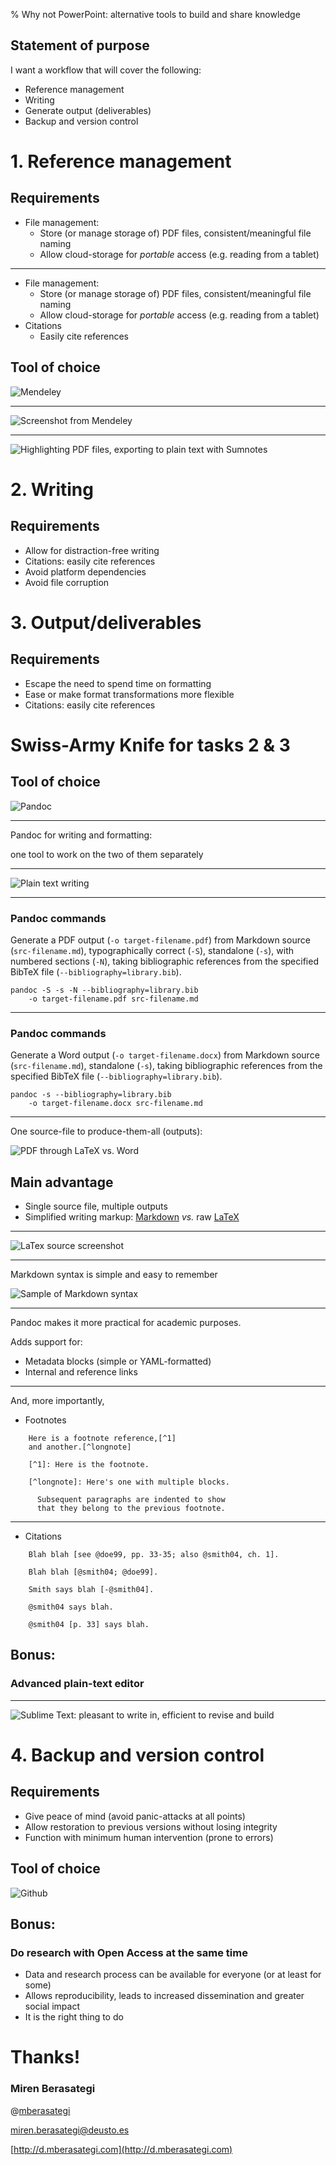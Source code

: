 % Why not PowerPoint: alternative tools to build and share knowledge

## Statement of purpose

I want a workflow that will cover the following:

* Reference management
* Writing
* Generate output (deliverables)
* Backup and version control

# 1. Reference management

## Requirements

* File management:
    * Store (or manage storage of) PDF files, consistent/meaningful file naming
    * Allow cloud-storage for _portable_ access (e.g. reading from a tablet) 

----------

* File management:
    * Store (or manage storage of) PDF files, consistent/meaningful file naming
    * Allow cloud-storage for _portable_ access (e.g. reading from a tablet) 
* Citations
    *  Easily cite references

## Tool of choice

![[Mendeley](https://www.mendeley.com)](pics/mendeley.jpg)

---------

![Screenshot from Mendeley](pics/mendeley-screenshot.PNG)

----------

![Highlighting PDF files, exporting to plain text with [Sumnotes](https://www.sumnotes.net/)](pics/highlights-sumnotes.png)

# 2. Writing

## Requirements

* Allow for distraction-free writing
* Citations: easily cite references
* Avoid platform dependencies
* Avoid file corruption

# 3. Output/deliverables

## Requirements

* Escape the need to spend time on formatting
* Ease or make format transformations more flexible
* Citations: easily cite references

# Swiss-Army Knife for tasks 2 & 3

## Tool of choice

![[Pandoc](http://pandoc.org/)](pics/pandoc.png) 

--------

Pandoc for writing and formatting: 

one tool to work on the two of them separately

--------

![Plain text writing](pics/sublime-screenshot.png)

--------

### Pandoc commands

Generate a PDF output (`-o target-filename.pdf`) from Markdown source (`src-filename.md`), typographically correct (`-S`), standalone (`-s`), with numbered sections (`-N`), taking bibliographic references from the specified BibTeX file (`--bibliography=library.bib`).

```
pandoc -S -s -N --bibliography=library.bib  
    -o target-filename.pdf src-filename.md
```

-------

### Pandoc commands

Generate a Word output (`-o target-filename.docx`) from Markdown source (`src-filename.md`), standalone (`-s`), taking bibliographic references from the specified BibTeX file (`--bibliography=library.bib`).

```
pandoc -s --bibliography=library.bib 
    -o target-filename.docx src-filename.md
```

--------

One source-file to produce-them-all (outputs):

![PDF through LaTeX _vs._ Word](pics/pandoc-outputs.png)

## Main advantage

* Single source file, multiple outputs
* Simplified writing markup: [Markdown](http://daringfireball.net/projects/markdown/) _vs._ raw [LaTeX](http://www.latex-project.org/)

---------

![LaTex source screenshot](pics/latex-screenshot.PNG)

---------

Markdown syntax is simple and easy to remember

![Sample of Markdown syntax](pics/markdown-example.png)

---------

Pandoc makes it more practical for academic purposes. 

Adds support for:

* Metadata blocks (simple or YAML-formatted)
* Internal and reference links

------

And, more importantly,

* Footnotes
```
    Here is a footnote reference,[^1] 
    and another.[^longnote]

    [^1]: Here is the footnote.

    [^longnote]: Here's one with multiple blocks.

      Subsequent paragraphs are indented to show
      that they belong to the previous footnote.
```

------

* Citations
```
    Blah blah [see @doe99, pp. 33-35; also @smith04, ch. 1].

    Blah blah [@smith04; @doe99].

    Smith says blah [-@smith04].

    @smith04 says blah.

    @smith04 [p. 33] says blah.
```

## Bonus:

### Advanced plain-text editor

----

![[Sublime Text](http://www.sublimetext.com/): pleasant to write in, efficient to revise and build](pics/st2.png)

# 4. Backup and version control

## Requirements

* Give peace of mind (avoid panic-attacks at all points)
* Allow restoration to previous versions without losing integrity
* Function with minimum human intervention (prone to errors)

## Tool of choice

![[Github](https://github.com/)](pics/github.png)

## Bonus:

### Do research with Open Access at the same time

* Data and research process can be available for everyone (or at least for some)
* Allows reproducibility, leads to increased dissemination and greater social impact
* It is the right thing to do

# Thanks!

### Miren Berasategi

@[mberasategi](http://twitter.com/mberasategi)

[miren.berasategi@deusto.es](mailto:miren.berasategi@deusto.es) 

[http://d.mberasategi.com](http://d.mberasategi.com)

